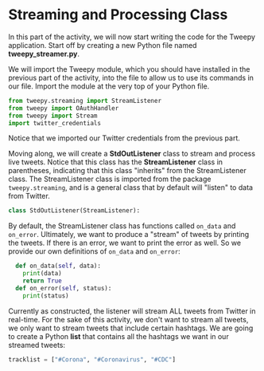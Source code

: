 # Streaming and Processing Class

In this part of the activity, we will now start writing the code for the Tweepy application. Start off by creating a new Python file named **tweepy_streamer.py**. 

We will import the Tweepy module, which you should have installed in the previous part of the activity, into the file to allow us to use its commands in our file. Import the module at the very top of your Python file.

```python
from tweepy.streaming import StreamListener
from tweepy import OAuthHandler
from tweepy import Stream
import twitter_credentials
```

Notice that we imported our Twitter credentials from the previous part.

Moving along, we will create a **StdOutListener** class to stream and process live tweets. Notice that this class has the **StreamListener** class in parentheses, indicating that this class "inherits" from the StreamListener class. The StreamListener class is imported from the package `tweepy.streaming`, and is a general class that by default will "listen" to data from Twitter. 

```python
class StdOutListener(StreamListener):
```

By default, the StreamListener class has functions called `on_data` and `on_error`. Ultimately, we want to produce a "stream" of tweets by printing the tweets. If there is an error, we want to print the error as well. So we provide our own definitions of `on_data` and `on_error`:

```python
  def on_data(self, data):
    print(data)
    return True
  def on_error(self, status):
    print(status)
```

Currently as constructed, the listener will stream ALL tweets from Twitter in real-time. For the sake of this activity, we don't want to stream all tweets, we only want to stream tweets that include certain hashtags. We are going to create a Python **list** that contains all the hashtags we want in our streamed tweets:

```Python
tracklist = ["#Corona", "#Coronavirus", "#CDC"]
```
